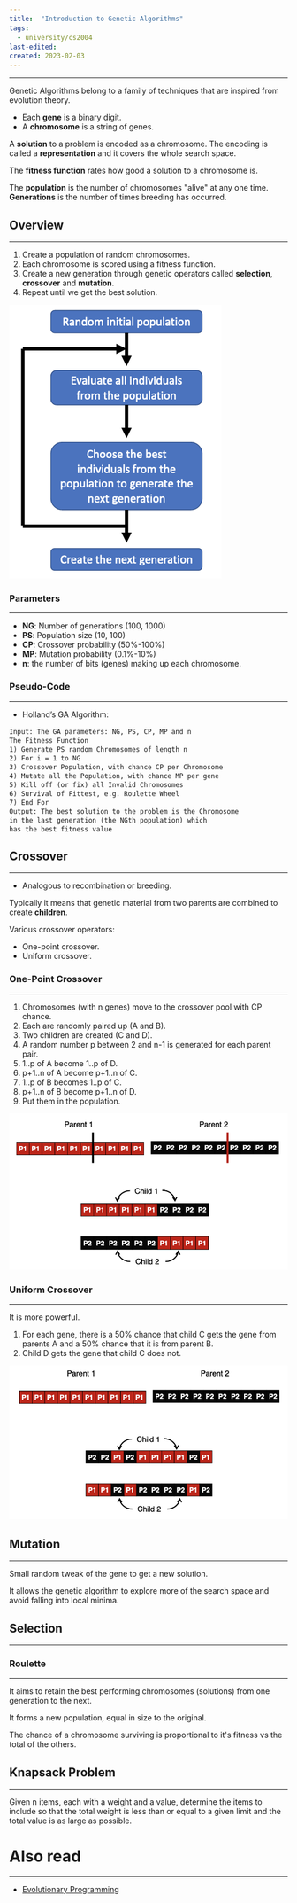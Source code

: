 ```yaml
---
title:  "Introduction to Genetic Algorithms"
tags:
  - university/cs2004
last-edited:
created: 2023-02-03
---
```

---
Genetic Algorithms belong to a family of techniques that are inspired from evolution theory.

- Each **gene** is a binary digit.
- A **chromosome** is a string of genes.

A **solution** to a problem is encoded as a chromosome. The encoding is called a **representation** and it covers the whole search space.

The **fitness function** rates how good a solution to a chromosome is.

The **population** is the number of chromosomes "alive" at any one time. **Generations** is the number of times breeding has occurred.

## Overview
---
1. Create a population of random chromosomes.
2. Each chromosome is scored using a fitness function.
3. Create a new generation through genetic operators called **selection**, **crossover** and **mutation**.
4. Repeat until we get the best solution.

![|200](notes/images/Screenshot%202023-02-03%20at%2013.52.31.png)

### Parameters
---
- **NG**: Number of generations (100, 1000)
- **PS**: Population size (10, 100)
- **CP**: Crossover probability (50%-100%)
- **MP**: Mutation probability (0.1%-10%)
- **n**: the number of bits (genes) making up each chromosome.

### Pseudo-Code
---
- Holland’s GA Algorithm:

```
Input: The GA parameters: NG, PS, CP, MP and n  
The Fitness Function  
1) Generate PS random Chromosomes of length n  
2) For i = 1 to NG  
3) Crossover Population, with chance CP per Chromosome  
4) Mutate all the Population, with chance MP per gene  
5) Kill off (or fix) all Invalid Chromosomes  
6) Survival of Fittest, e.g. Roulette Wheel  
7) End For  
Output: The best solution to the problem is the Chromosome  
in the last generation (the NGth population) which  
has the best fitness value
```

## Crossover
---
- Analogous to recombination or breeding.

Typically it means that genetic material from two parents are combined to create **children**.

Various crossover operators:
- One-point crossover.
- Uniform crossover.

### One-Point Crossover
---
1. Chromosomes (with n genes) move to the crossover pool with CP chance.
2. Each are randomly paired up (A and B).
3. Two children are created (C and D).
4. A random number p between 2 and n-1 is generated for each parent pair.
5. 1..p of A become 1..p of D.
6. p+1..n of A become p+1..n of C.
7. 1..p of B becomes 1..p of C.
8. p+1..n of B become p+1..n of D.
9. Put them in the population.

![](notes/images/Screenshot%202023-02-03%20at%2013.41.32.png)

### Uniform Crossover
---
It is more powerful.

1. For each gene, there is a 50% chance that child C gets the gene from parents A and a 50% chance that it is from parent B.
2. Child D gets the gene that child C does not.

![](notes/images/Screenshot%202023-02-03%20at%2013.42.44.png)

## Mutation
---
Small random tweak of the gene to get a new solution.

It allows the genetic algorithm to explore more of the search space and avoid falling into local minima.

## Selection
---
### Roulette
---
It aims to retain the best performing chromosomes (solutions) from one generation to the next.

It forms a new population, equal in size to the original.

The chance of a chromosome surviving is proportional to it's fitness vs the total of the others.

## Knapsack Problem
---
Given n items, each with a weight and a value, determine the items to include so that the total weight is less than or equal to a given limit and the total value is as large as possible.

# Also read
---
- [Evolutionary Programming](notes/university/evolutionary-programming.md)